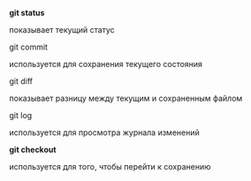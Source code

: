 **git status**

показывает текущий статус

git commit

используется для сохранения текущего состояния

git diff

показывает разницу между текущим и сохраненным файлом

git log

используется для просмотра журнала изменений

**git checkout**

используется для того, чтобы перейти к сохранению
